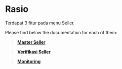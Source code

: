 # Rasio
Terdapat 3 fitur pada menu Seller.

Please find below the documentation for each of them:
> [**Master Seller**](/seller/master-seller//)

> [**Verifikasi Seller**](/seller/verifikasi-seller/)

> [**Monitoring**](/seller/monitoring-seller/)
